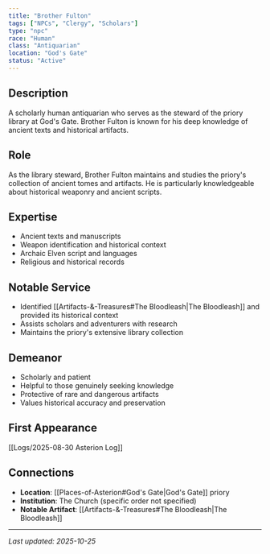 ```yaml
---
title: "Brother Fulton"
tags: ["NPCs", "Clergy", "Scholars"]
type: "npc"
race: "Human"
class: "Antiquarian"
location: "God's Gate"
status: "Active"
---
```


## Description
A scholarly human antiquarian who serves as the steward of the priory library at God's Gate. Brother Fulton is known for his deep knowledge of ancient texts and historical artifacts.

## Role
As the library steward, Brother Fulton maintains and studies the priory's collection of ancient tomes and artifacts. He is particularly knowledgeable about historical weaponry and ancient scripts.

## Expertise
- Ancient texts and manuscripts
- Weapon identification and historical context
- Archaic Elven script and languages
- Religious and historical records

## Notable Service
- Identified [[Artifacts-&-Treasures#The Bloodleash|The Bloodleash]] and provided its historical context
- Assists scholars and adventurers with research
- Maintains the priory's extensive library collection

## Demeanor
- Scholarly and patient
- Helpful to those genuinely seeking knowledge
- Protective of rare and dangerous artifacts
- Values historical accuracy and preservation

## First Appearance
[[Logs/2025-08-30 Asterion Log]]

## Connections
- **Location**: [[Places-of-Asterion#God's Gate|God's Gate]] priory
- **Institution**: The Church (specific order not specified)
- **Notable Artifact**: [[Artifacts-&-Treasures#The Bloodleash|The Bloodleash]]

---

*Last updated: 2025-10-25*
